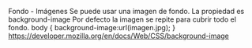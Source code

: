 Fondo - Imágenes
Se puede usar una imagen de fondo.
La propiedad es background-image
Por defecto la imagen se repite para cubrir todo el fondo.
body {
background-image:url(imagen.jpg);
}
​
​
​
https://developer.mozilla.org/en/docs/Web/CSS/background-image
​
